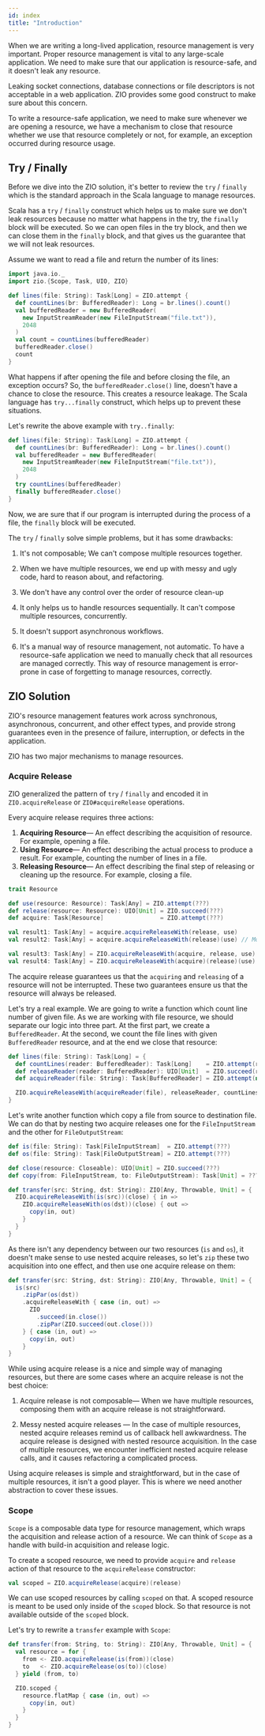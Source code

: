 ```yaml
---
id: index
title: "Introduction"
---
```


When we are writing a long-lived application, resource management is very important. Proper resource management is vital to any large-scale application. We need to make sure that our application is resource-safe, and it doesn't leak any resource.

Leaking socket connections, database connections or file descriptors is not acceptable in a web application. ZIO provides some good construct to make sure about this concern.

To write a resource-safe application, we need to make sure whenever we are opening a resource, we have a mechanism to close that resource whether we use that resource completely or not, for example, an exception occurred during resource usage.

## Try / Finally
Before we dive into the ZIO solution, it's better to review the `try` / `finally` which is the standard approach in the Scala language to manage resources.

Scala has a `try` / `finally` construct which helps us to make sure we don't leak resources because no matter what happens in the try, the `finally` block will be executed. So we can open files in the try block, and then we can close them in the `finally` block, and that gives us the guarantee that we will not leak resources.

Assume we want to read a file and return the number of its lines:

```scala mdoc:invisible
import java.io._
import zio.{Scope, Task, UIO, ZIO}
```

```scala mdoc:silent:nest
def lines(file: String): Task[Long] = ZIO.attempt {
  def countLines(br: BufferedReader): Long = br.lines().count()
  val bufferedReader = new BufferedReader(
    new InputStreamReader(new FileInputStream("file.txt")),
    2048
  )
  val count = countLines(bufferedReader)
  bufferedReader.close()
  count
}
```

What happens if after opening the file and before closing the file, an exception occurs? So, the `bufferedReader.close()` line, doesn't have a chance to close the resource. This creates a resource leakage. The Scala language has `try...finally` construct, which helps up to prevent these situations.

Let's rewrite the above example with `try..finally`:

```scala mdoc:silent:nest
def lines(file: String): Task[Long] = ZIO.attempt {
  def countLines(br: BufferedReader): Long = br.lines().count()
  val bufferedReader = new BufferedReader(
    new InputStreamReader(new FileInputStream("file.txt")),
    2048
  )
  try countLines(bufferedReader)
  finally bufferedReader.close()
}
```

Now, we are sure that if our program is interrupted during the process of a file, the `finally` block will be executed.

The `try` / `finally` solve simple problems, but it has some drawbacks:

1. It's not composable; We can't compose multiple resources together.

2. When we have multiple resources, we end up with messy and ugly code, hard to reason about, and refactoring.
3. We don't have any control over the order of resource clean-up
4. It only helps us to handle resources sequentially. It can't compose multiple resources, concurrently.
5. It doesn't support asynchronous workflows.
6. It's a manual way of resource management, not automatic. To have a resource-safe application we need to manually check that all resources are managed correctly. This way of resource management is error-prone in case of forgetting to manage resources, correctly.

## ZIO Solution

ZIO's resource management features work across synchronous, asynchronous, concurrent, and other effect types, and provide strong guarantees even in the presence of failure, interruption, or defects in the application.

ZIO has two major mechanisms to manage resources.

### Acquire Release

ZIO generalized the pattern of `try` / `finally` and encoded it in `ZIO.acquireRelease` or `ZIO#acquireRelease` operations. 

Every acquire release requires three actions:
1. **Acquiring Resource**— An effect describing the acquisition of resource. For example, opening a file.
2. **Using Resource**— An effect describing the actual process to produce a result. For example, counting the number of lines in a file.
3. **Releasing Resource**— An effect describing the final step of releasing or cleaning up the resource. For example, closing a file.

```scala mdoc:invisible
trait Resource
```

```scala mdoc:silent
def use(resource: Resource): Task[Any] = ZIO.attempt(???)
def release(resource: Resource): UIO[Unit] = ZIO.succeed(???)
def acquire: Task[Resource]                = ZIO.attempt(???)

val result1: Task[Any] = acquire.acquireReleaseWith(release, use)
val result2: Task[Any] = acquire.acquireReleaseWith(release)(use) // More ergonomic API

val result3: Task[Any] = ZIO.acquireReleaseWith(acquire, release, use)
val result4: Task[Any] = ZIO.acquireReleaseWith(acquire)(release)(use) // More ergonomic API
```

The acquire release guarantees us that the `acquiring` and `releasing` of a resource will not be interrupted. These two guarantees ensure us that the resource will always be released.

Let's try a real example. We are going to write a function which count line number of given file. As we are working with file resource, we should separate our logic into three part. At the first part, we create a `BufferedReader`. At the second, we count the file lines with given `BufferedReader` resource, and at the end we close that resource:

```scala mdoc:silent:nest
def lines(file: String): Task[Long] = {
  def countLines(reader: BufferedReader): Task[Long]    = ZIO.attempt(reader.lines().count())
  def releaseReader(reader: BufferedReader): UIO[Unit]  = ZIO.succeed(reader.close())
  def acquireReader(file: String): Task[BufferedReader] = ZIO.attempt(new BufferedReader(new FileReader(file), 2048))

  ZIO.acquireReleaseWith(acquireReader(file), releaseReader, countLines)
}
```

Let's write another function which copy a file from source to destination file. We can do that by nesting two acquire releases one for the `FileInputStream` and the other for `FileOutputStream`:

```scala mdoc:silent
def is(file: String): Task[FileInputStream]  = ZIO.attempt(???)
def os(file: String): Task[FileOutputStream] = ZIO.attempt(???)

def close(resource: Closeable): UIO[Unit] = ZIO.succeed(???)
def copy(from: FileInputStream, to: FileOutputStream): Task[Unit] = ???

def transfer(src: String, dst: String): ZIO[Any, Throwable, Unit] = {
  ZIO.acquireReleaseWith(is(src))(close) { in =>
    ZIO.acquireReleaseWith(os(dst))(close) { out =>
      copy(in, out)
    }
  }
}
```

As there isn't any dependency between our two resources (`is` and `os`), it doesn't make sense to use nested acquire releases, so let's `zip` these two acquisition into one effect, and then use one acquire release on them:

```scala mdoc:silent:nest
def transfer(src: String, dst: String): ZIO[Any, Throwable, Unit] = {
  is(src)
    .zipPar(os(dst))
    .acquireReleaseWith { case (in, out) =>
      ZIO
        .succeed(in.close())
        .zipPar(ZIO.succeed(out.close()))
    } { case (in, out) =>
      copy(in, out)
    }
}
```

While using acquire release is a nice and simple way of managing resources, but there are some cases where an acquire release is not the best choice:

1. Acquire release is not composable— When we have multiple resources, composing them with an acquire release is not straightforward.

2. Messy nested acquire releases — In the case of multiple resources, nested acquire releases remind us of callback hell awkwardness. The acquire release is designed with nested resource acquisition. In the case of multiple resources, we encounter inefficient nested acquire release calls, and it causes refactoring a complicated process.

Using acquire releases is simple and straightforward, but in the case of multiple resources, it isn't a good player. This is where we need another abstraction to cover these issues.

### Scope 

`Scope` is a composable data type for resource management, which wraps the acquisition and release action of a resource. We can think of `Scope` as a handle with build-in acquisition and release logic.

To create a scoped resource, we need to provide `acquire` and `release` action of that resource to the `acquireRelease` constructor:

```scala mdoc:silent
val scoped = ZIO.acquireRelease(acquire)(release)
```

We can use scoped resources by calling `scoped` on that. A scoped resource is meant to be used only inside of the `scoped` block. So that resource is not available outside of the `scoped` block. 

Let's try to rewrite a `transfer` example with `Scope`:

```scala mdoc:silent:nest
def transfer(from: String, to: String): ZIO[Any, Throwable, Unit] = {
  val resource = for {
    from <- ZIO.acquireRelease(is(from))(close)
    to   <- ZIO.acquireRelease(os(to))(close)
  } yield (from, to)

  ZIO.scoped {
    resource.flatMap { case (in, out) =>
      copy(in, out)
    }
  }
}
```
